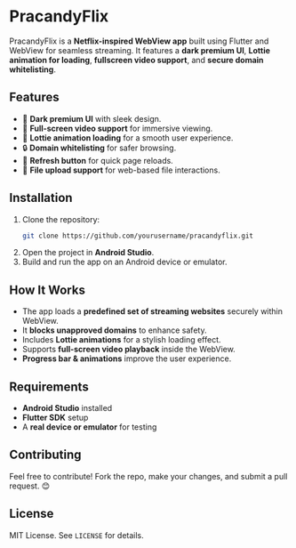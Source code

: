 # PracandyFlix

PracandyFlix is a **Netflix-inspired WebView app** built using Flutter and WebView for seamless streaming. It features a **dark premium UI**, **Lottie animation for loading**, **fullscreen video support**, and **secure domain whitelisting**.

## Features
- 🌙 **Dark premium UI** with sleek design.
- 🎥 **Full-screen video support** for immersive viewing.
- 🚀 **Lottie animation loading** for a smooth user experience.
- 🔒 **Domain whitelisting** for safer browsing.
- 🔄 **Refresh button** for quick page reloads.
- 📂 **File upload support** for web-based file interactions.

## Installation
1. Clone the repository:
   ```sh
   git clone https://github.com/yourusername/pracandyflix.git
   ```
2. Open the project in **Android Studio**.
3. Build and run the app on an Android device or emulator.

## How It Works
- The app loads a **predefined set of streaming websites** securely within WebView.
- It **blocks unapproved domains** to enhance safety.
- Includes **Lottie animations** for a stylish loading effect.
- Supports **full-screen video playback** inside the WebView.
- **Progress bar & animations** improve the user experience.

## Requirements
- **Android Studio** installed
- **Flutter SDK** setup
- A **real device or emulator** for testing

## Contributing
Feel free to contribute! Fork the repo, make your changes, and submit a pull request. 😊

## License
MIT License. See `LICENSE` for details.


